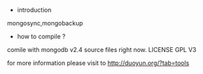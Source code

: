 - introduction

mongosync,mongobackup

- how to compile ?

comile with mongodb v2.4 source files right now.
LICENSE GPL V3


for more information please visit to 
http://duoyun.org/?tab=tools
